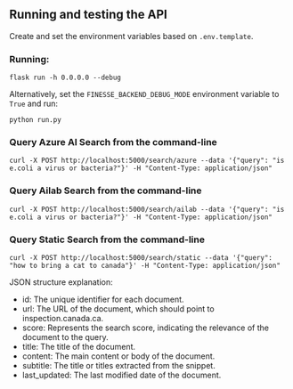 ## Running and testing the API

Create and set the environment variables based on `.env.template`.

### Running:

```
flask run -h 0.0.0.0 --debug
```

Alternatively, set the `FINESSE_BACKEND_DEBUG_MODE` environment variable to
`True` and run:

```
python run.py
```

### Query Azure AI Search from the command-line

```
curl -X POST http://localhost:5000/search/azure --data '{"query": "is e.coli a virus or bacteria?"}' -H "Content-Type: application/json"
```

### Query Ailab Search from the command-line

```
curl -X POST http://localhost:5000/search/ailab --data '{"query": "is e.coli a virus or bacteria?"}' -H "Content-Type: application/json"
```

### Query Static Search from the command-line

```
curl -X POST http://localhost:5000/search/static --data '{"query": "how to bring a cat to canada"}' -H "Content-Type: application/json"
```

JSON structure explanation:

- id: The unique identifier for each document.
- url: The URL of the document, which should point to inspection.canada.ca.
- score: Represents the search score, indicating the relevance of the document
  to the query.
- title: The title of the document.
- content: The main content or body of the document.
- subtitle: The title or titles extracted from the snippet.
- last_updated: The last modified date of the document.
